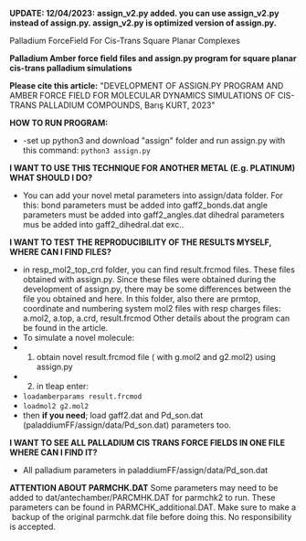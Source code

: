 **UPDATE: 12/04/2023:**
**assign_v2.py added. you can use assign_v2.py instead of assign.py. assign_v2.py is optimized version of assign.py.**

Palladium ForceField For Cis-Trans Square Planar Complexes

**Palladium Amber force field files and assign.py program for square planar cis-trans palladium simulations**

**Please cite this article:** "DEVELOPMENT OF ASSIGN.PY PROGRAM AND AMBER FORCE FIELD FOR MOLECULAR DYNAMICS SIMULATIONS OF CIS-TRANS PALLADIUM COMPOUNDS, Barış KURT, 2023"

**HOW TO RUN PROGRAM:**

*   \-set up python3 and download "assign" folder and run assign.py with this command: `python3 assign.py`

**I WANT TO USE THIS TECHNIQUE FOR ANOTHER METAL (E.g. PLATINUM) WHAT SHOULD I DO?**

*   You can add your novel metal parameters into assign/data folder. For this: bond parameters must be added into gaff2\_bonds.dat angle parameters must be added into gaff2\_angles.dat dihedral parameters mus be added into gaff2\_dihedral.dat exc..

**I WANT TO TEST THE REPRODUCIBILITY OF THE RESULTS MYSELF, WHERE CAN I FIND FILES?**

*   in resp\_mol2\_top\_crd folder, you can find result.frcmod files. These files obtained with assign.py. Since these files were obtained during the development of assign.py, there may be some differences between the file you obtained and here. In this folder, also there are prmtop, coordinate and numbering system mol2 files with resp charges files: a.mol2, a.top, a.crd, result.frcmod Other details about the program can be found in the article. 
*   To simulate a novel molecule:
*   1. obtain novel result.frcmod file ( with g.mol2 and g2.mol2) using assign.py
*   2. in tleap enter:
*   `loadamberparams result.frcmod`
*   `loadmol2 g2.mol2`
*   then **if you need**; load gaff2.dat and Pd_son.dat (paladdiumFF/assign/data/Pd_son.dat) parameters too.
    

**I WANT TO SEE ALL PALLADIUM CIS TRANS FORCE FIELDS IN ONE FILE WHERE CAN I FIND IT?**

*   All palladium parameters in paladdiumFF/assign/data/Pd_son.dat

**ATTENTION ABOUT PARMCHK.DAT**
Some parameters may need to be added to dat/antechamber/PARCMHK.DAT for parmchk2 to run. These parameters can be found in PARMCHK_additional.DAT. Make sure to make a  backup of the original parmchk.dat file before doing this. No responsibility is accepted.
